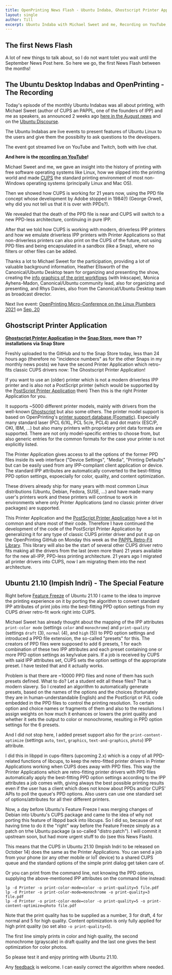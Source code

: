 ```yaml
---
title: OpenPrinting News Flash - Ubuntu Indaba, Ghostscript Printer Application, and the Special Ubuntu 21.10 Feature
layout: single
author: Till
excerpt: Ubuntu Indaba with Michael Sweet and me, Recording on YouTube, Ghostscript Printer Application, Ubuntu 21.10 IPP Printing
---
```

## The first News Flash
A lot of new things to talk about, so I do not want tolet you wait until the September News Post here. So here we go, the first News Flash between the months!


## The Ubuntu Desktop Indabas and OpenPrinting - The Recording
Today's episode of the monthly Ubuntu Indabas was all about printing, with Michael Sweet (author of CUPS an PAPPL, one of the founders of IPP) and me as speakers, as announced 2 weeks ago [here in the August news](/OpenPrinting-News-August-2021/) and on the [Ubuntu Discourse](https://discourse.ubuntu.com/t/announcing-the-ubuntu-desktop-team-indaba-ama-august-27-2021-5pm-utc/).

The Ubuntu Indabas are live events to present features of Ubuntu Linux to the users and give them the possibilty to ask questions to the developers.

The event got streamed live on YouTube and Twitch, both with live chat.

**And here is the [recording on YouTube](https://www.youtube.com/watch?v=P22DOu_ahBo)!**

Michael Sweet and me, we gave an insight into the history of printing with free software operating systems like Linux, how we slipped into the printing world and made [CUPS](https://github.com/OpenPrinting/cups) the standard printing environment of most non-Windows operating systems (principally Linux and Mac OS).

Then we showed how CUPS is working for 21 years now, using the PPD file concept whose development by Adobe stopped in 1984(!) (George Orwell, why did you not tell us that it is over with PPDs?).

We revealed that the death of the PPD file is near and CUPS will switch to a new PPD-less architecture, continuing in pure IPP.

After that we told how CUPS is working with modern, driverless IPP printers and how we emulate driverless IPP printers with Printer Applications so that non-driverless printers can also print on the CUPS of the future, not using PPD files and being encapsulated in a sandbox (like a Snap), where no filters or other files can be added.

Thanks a lot to Michael Sweet for the participation, providing a lot of valuable background information, Heather Ellsworth of the Canonical/Ubuntu Desktop team for organizing and presenting the show, creating the [info graphics of the print workflows](https://github.com/hellsworth/IPP-stack-flowcharts) (with Inkscape), Monica Ayhens-Madon, Canonical/Ubuntu community lead, also for organizing and presenting, and Rhys Davies, also from the Canonical/Ubuntu Desktop team as broadcast director.

Next live event: [OpenPrinting Micro-Conference on the Linux Plumbers 2021](https://www.linuxplumbersconf.org/event/11/page/104-accepted-microconferences#cont-print) on [Sep, 20](https://www.linuxplumbersconf.org/event/11/page/105-microconferences)


## Ghostscript Printer Application
**[Ghostscript Printer Application](https://github.com/OpenPrinting/ghostscript-printer-app) in the [Snap Store](https://snapcraft.io/ghostscript-printer-app), more than ?? installations via Snap Store**

Freshly uploaded to the GitHub and to the Snap Store today, less than 24 hours ago (therefore no "incidence numbers" as for the other Snaps in my monthly news posts) we have the second Printer Application which retro-fits classic CUPS drivers now: The Ghostscript Printer Application!

If you want to use an (older) printer which is not a modern driverless IPP printer and is also not a PostScript printer (which would be supported by the [PostScript Printer Application](https://snapcraft.io/ps-printer-app) then) Then this is the right Printer Application for you.
 
It supports ~5000 different printer models, mainly with drivers from the well-known [Ghostscript](http://www.ghostscript.com/) but also some others. The printer model support is based on OpenPrinting's [printer support database (Foomatic)](http://www.openprinting.org/printers/). Especially many standard laser (PCL 6/XL, PCL 5c/e, PCL4) and dot matrix (ESC/P, OKI, IBM, ...) but also many printers with proprietary print data formats are supported. There are not only model-specific entries to choose from, but also generic entries for the common formats for the case your printer is not explicitly listed.

The Printer Application gives access to all the options of the former PPD files inside its web interface ("Device Settings", "Media", "Printing Defaults" but can be easily used from any IPP-compliant client application or device. The standard IPP attributes are automatically converted to the best-fitting PPD option settings, espoecially for color, quality, and content optimization.

These drivers already ship for many years with most common Linux distributions (Ubuntu, Debian, Fedora, SUSE, ...) and have made many user's printers work and these printers will continue to work in environments where only Printer Applications (and no classic printer driver packages) are supported.

This Printer Application and the [PostScript Printer Application](https://github.com/OpenPrinting/ps-printer-app/) have a lot in common and share most of their code. Therefore I have continued the development of the code of the PostScript Printer Application by generalizing it for any type of classic CUPS printer driver and put it up on the OpenPrinting GitHub on Monday this week as the [PAPPL Retro-Fit Library](https://github.com/OpenPrinting/pappl-retrofit). This library will also be the start of several other CUPS driver retro fits making all the drivers from the last (even more than) 21 years available for the new all-IPP, PPD-less printing architecture. 21 years ago I migrated all printer drivers into CUPS, now I am migrating them into the next architecture.


## Ubuntu 21.10 (Impish Indri) - The Special Feature
Right before [Feature Freeze](https://discourse.ubuntu.com/t/impish-indri-release-schedule/) of Ubuntu 21.10 I came to the idea to improve the printing experience on it by porting the algorithm to convert standard IPP attributes of print jobs into the best-fitting PPD option settings from my CUPS driver retro-fit work right into CUPS.

Michael Sweet has already thought about the mapping of the IPP attributes `print-color mode` (settings `color` and `monochrome`) and `print-quality` (settings `draft` (3), `normal` (4), and `high` (5)) to PPD option settings and introduced a PPD file extension, the so-called "presets" for this. The creators of PPD files were supposed to add 6 presets, 1 for each combination of these two IPP attributes and each preset containing one or more PPD option settings as key/value pairs. If a job is received by CUPS with said IPP attributes set, CUPS sets the option settings of the appropriate preset. I have tested that and it actually works.

Problem is that there are ~10000 PPD files and none of them has such presets defined. What to do? Let a student edit all these files? That is modern slavery. So I created an algorithm to automatically generate presets, based on the names of the options and the choices (fortunately they are in human-understandable English) and the PostScript or PJL code embedded in the PPD files to control the printing resolution. To certain option and choice names or fragments of them and also to the resolutions I assign weights on how much it enhances or lowers the print quality and whether it sets the output to color or monochrome, resulting in PPD option settings for the 6 presets.

And I did not stop here, I added preset support also for the `print-content-optimize` (settings `auto`, `text`, `graphics`, `text-and-graphics`, `photo`) IPP attribute.

I did this in libppd in cups-filters (upcoming 2.x) which is a copy of all PPD-related functions of libcups, to keep the retro-fitted printer drivers in Printer Applications working when CUPS does away with PPD files. This way the Printer Applications which are retro-fitting printer drivers with PPD files automatically apply the best-fitting PPD option settings according to the IPP attributes a job comes with, giving always the best possible printing results even if the user has a client which does not know about PPDs and/or CUPS' APIs to poll the queue's PPD options. Also users can use one standard set of options/attributes for all their different printers.

Now, a day before Ubuntu's Feature Freeze I was merging changes of Debian into Ubuntu's CUPS package and came to the idea of why not porting this feature of libppd back into libcups. So I did so, because of not having time to do it the "right" way before the Feature Freeze simply as a patch on trhe Ubuntu package (a so-called "distro patch"). I will commit it upstream soon, but had more urgent stuff to do (see this News Flash).

This means that the CUPS in Ubuntu 21.10 (Impish Indri to be released on October 14) does the same as the Printer Applications. You can send a job from your phone (or any other mobile or IoT device) to a shared CUPS queue and the standard options of the simple print dialog get taken care of.

Or you can print from the command line, not knowing the PPD options, supplying the above-mentioned IPP attributes on the command line instead:

```
lp -d Printer -o print-color-mode=color -o print-quality=5 file.pdf
lp -d Printer -o print-color-mode=monochrome -o print-quality=3 file.pdf
lp -d Printer -o print-color-mode=color -o print-quality=5 -o print-content-optimize=photo file.pdf
```

Note that the print quality has to be supplied as a number, 3 for draft, 4 for normal and 5 for high quality. Content optimization is only fully applied for high print quality (so set also `-o print-quality=5`).

The first line simply prints in color and high quality, the second monochrome (grayscale) in draft quality and the last one gives the best optimization for color photos.

So please test it and enjoy printing with Ubuntu 21.10.

Any [feedback](https://github.com/OpenPrinting/cups-filters/issues) is welcome. I can easily correct the algorithm where needed.

